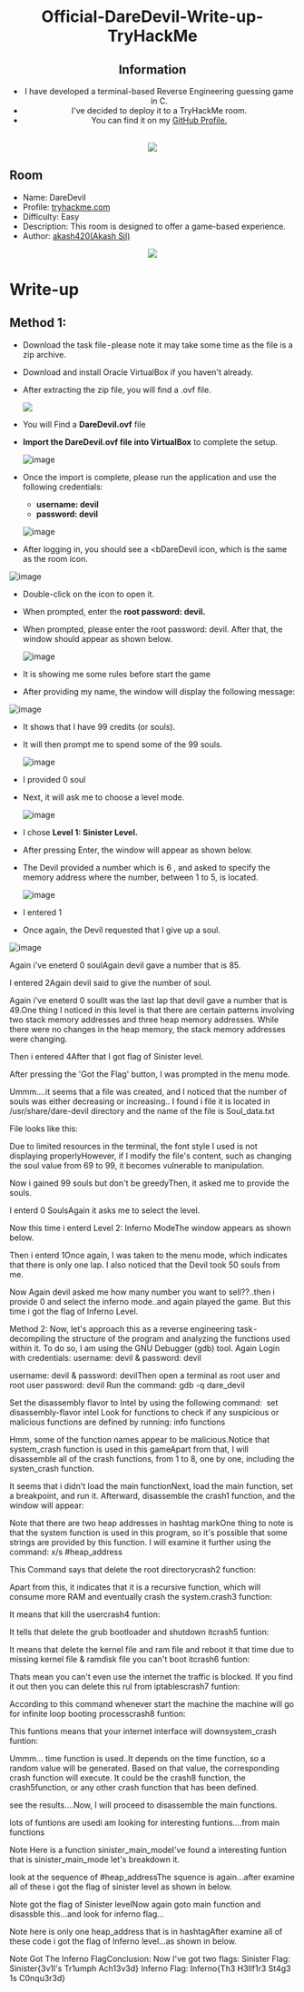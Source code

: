 <div align="center">
<h1 color="red"> Official-DareDevil-Write-up-TryHackMe</h1>
<h2>Information</h2> 
<ul>
<li>I have developed a terminal-based Reverse Engineering guessing game in C.</li> 
<li>I've decided to deploy it to a TryHackMe room.</li>
<li>You can find it on my <a href="https://github.com/Akash420-oss/Dare-Devil">GitHub Profile.</a></li>⠀⠀⠀⠀⠀⠀⠀⠀⠀⠀⠀⠀⠀⠀⠀⠀⠀⠀⠀⠀⠀⠀⠀⠀
</ul>
<img  src="https://github.com/user-attachments/assets/2c2c4193-5e38-4028-b887-aadc091073a7">
</div>


## Room

- Name: DareDevil
- Profile: <a href="https://tryhackme.com/room/daredevil">tryhackme.com</a>
- Difficulty: Easy
- Description: This room is designed to offer a game-based experience.
- Author: <a href="https://tryhackme.com/p/akash420">akash420(Akash Sil)</a>

<div align="center">
  <img  src="https://github.com/user-attachments/assets/d977726b-ccdc-4820-b636-e88e82c77d43">
</div>


# Write-up
## Method 1:
- Download the task file - please note it may take some time as the file is a zip archive.
- Download and install Oracle VirtualBox if you haven't already.
- After extracting the zip file, you will find a .ovf file.

  <img src="https://github.com/user-attachments/assets/16f9ec99-250e-4e72-85f0-9590f0e660ba">



- You will Find a <b>DareDevil.ovf</b> file
- <b>Import the DareDevil.ovf file into VirtualBox</b> to complete the setup.

  ![image](https://github.com/user-attachments/assets/25d56b85-c862-47ad-9265-2c583ac3e2fe)


- Once the import is complete, please run the application and use the following credentials:
  - <b>username: devil
  -  password: devil</b>
    
    ![image](https://github.com/user-attachments/assets/36043681-f6ab-4308-bd52-26b1e446b827)

- After logging in, you should see a <bDareDevil icon</b>, which is the same as the room icon.

![image](https://github.com/user-attachments/assets/9449c6b9-45f2-4c3c-b474-d0e6dc99b310)


- Double-click on the icon to open it.
- When prompted, enter the <b>root password: devil.</b>
- When prompted, please enter the root password: devil. After that, the window should appear as shown below.

  ![image](https://github.com/user-attachments/assets/0ce5cb0f-1281-4022-8beb-d818afe8cb6c)

- It is showing me some rules before start the game

- After providing my name, the window will display the following message:

![image](https://github.com/user-attachments/assets/812ebf2d-7f95-46c9-bb94-f86c0e7b8dc6)

- It shows that I have 99 credits (or souls).
- It will then prompt me to spend some of the 99 souls.

  ![image](https://github.com/user-attachments/assets/eaf6fdf2-265e-43ad-8532-9aaac928d49c)

- I provided 0 soul
- Next, it will ask me to choose a level mode.

  ![image](https://github.com/user-attachments/assets/ea00612a-f48d-44ff-96bd-2336f953aa78)

- I chose <b>Level 1: Sinister Level.</b>

- After pressing Enter, the window will appear as shown below.
- The Devil provided a number which is 6 , and asked to specify the memory address where the number, between 1 to 5, is located.

  ![image](https://github.com/user-attachments/assets/c42dce14-cfe0-4291-a371-46c58bf41e76)

- I entered 1
- Once again, the Devil requested that I give up a soul.

![image](https://github.com/user-attachments/assets/037c4109-9302-4766-afdc-4c1d14ad6937)

Again i've eneterd 0 soulAgain devil gave a number that is 85.

I entered 2Again devil said to give the number of soul.

Again i've eneterd 0 soulIt was the last lap that devil gave a number that is 49.One thing I noticed in this level is that there are certain patterns involving two stack memory addresses and three heap memory addresses. While there were no changes in the heap memory, the stack memory addresses were changing.

Then i entered 4After that I got flag of Sinister level.

After pressing the 'Got the Flag' button, I was prompted in the menu mode.

Ummm….it seems that a file was created, and I noticed that the number of souls was either decreasing or increasing..
I found i file it is located in /usr/share/dare-devil directory and the name of the file is Soul_data.txt

File looks like this:

Due to limited resources in the terminal, the font style I used is not displaying properlyHowever, if I modify the file's content, such as changing the soul value from 69 to 99, it becomes vulnerable to manipulation.

Now i gained 99 souls but don't be greedyThen, it asked me to provide the souls.

I enterd 0 SoulsAgain it asks me to select the level.

Now this time i enterd Level 2: Inferno ModeThe window appears as shown below.

Then i enterd 1Once again, I was taken to the menu mode, which indicates that there is only one lap. I also noticed that the Devil took 50 souls from me.

Now Again devil asked me how many number you want to sell??..then i provide 0 and select the inferno mode..and again played the game. But this time i got the flag of Inferno Level.

Method 2:
Now, let's approach this as a reverse engineering task - decompiling the structure of the program and analyzing the functions used within it. To do so, I am using the GNU Debugger (gdb) tool.
Again Login with credentials: username: devil & password: devil

username: devil & password: devilThen open a terminal as root user and root user password: devil
Run the command:
gdb -q dare_devil

Set the disassembly flavor to Intel by using the following command:
 set disassembly-flavor intel
Look for functions to check if any suspicious or malicious functions are defined by running:
info functions

Hmm, some of the function names appear to be malicious.Notice that system_crash function is used in this gameApart from that, I will disassemble all of the crash functions, from 1 to 8, one by one, including the systen_crash function.

It seems that i didn't load the main functionNext, load the main function, set a breakpoint, and run it. Afterward, disassemble the crash1 function, and the window will appear:

Note that there are two heap addresses in hashtag markOne thing to note is that the system function is used in this program, so it's possible that some strings are provided by this function. I will examine it further using the command:
x/s #heap_address

This Command says that delete the root directorycrash2 function:

Apart from this, it indicates that it is a recursive function, which will consume more RAM and eventually crash the system.crash3 function:

It means that kill the usercrash4 funtion:

It tells that delete the grub bootloader and shutdown itcrash5 funtion:

It means that delete the kernel file and ram file and reboot it that time due to missing kernel file & ramdisk file you can't boot itcrash6 funtion:

Thats mean you can't even use the internet the traffic is blocked. If you find it out then you can delete this rul from iptablescrash7 funtion:

According to this command whenever start the machine the machine will go for infinite loop booting processcrash8 funtion:

This funtions means that your internet interface will downsystem_crash funtion:

Ummm… time function is used..It depends on the time function, so a random value will be generated. Based on that value, the corresponding crash function will execute. It could be the crash8 function, the crash5function, or any other crash function that has been defined.

see the results….Now, I will proceed to disassemble the main functions.

lots of funtions are usedi am looking for interesting funtions….from main functions

Note Here is a function sinister_main_modeI've found a interesting funtion that is sinister_main_mode let's breakdown it.

look at the sequence of #heap_addressThe squence is again…after examine all of these i got the flag of sinister level as shown in below.

Note got the flag of Sinister levelNow again goto main function and disassble this…and look for inferno flag…

Note here is only one heap_address that is in hashtagAfter examine all of these code i got the flag of Inferno level…as shown in below.

Note Got The Inferno FlagConclusion:
Now I've got two flags:
Sinister Flag: Sinister{3v1l's Tr1umph Ach13v3d}
Inferno Flag: Inferno{Th3 H3llf1r3 St4g3 1s C0nqu3r3d}
